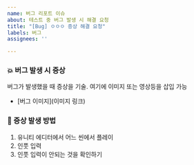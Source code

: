 ```yaml
---
name: 버그 리포트 이슈
about: 테스트 중 버그 발생 시 해결 요청
title: "[Bug] ㅇㅇㅇ 증상 해결 요청"
labels: 버그
assignees: ''

---
```


### 💥 버그 발생 시 증상
버그가 발생했을 때 증상을 기술. 여기에 이미지 또는 영상등을 삽입 가능
- [버그 이미지\](이미지 링크)

### 🔁 증상 발생 방법
1. 유니티 에디터에서 어느 씬에서 플레이
2. 인풋 입력
3. 인풋 입력이 안되는 것을 확인하기
